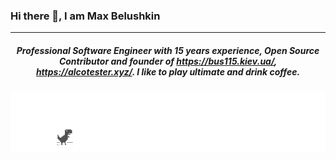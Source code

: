 ### Hi there 👋, I am Max Belushkin
---
##### <p align="center">Professional Software Engineer with 15 years experience, Open Source Contributor and founder of https://bus115.kiev.ua/, https://alcotester.xyz/. I like to play ultimate and drink coffee.</p>

![Profile image](no__internet.gif)
<!--
**belushkin/belushkin** is a ✨ _special_ ✨ repository because its `README.md` (this file) appears on your GitHub profile.

Here are some ideas to get you started:

- 🔭 I’m currently working on ...
- 🌱 I’m currently learning ...
- 👯 I’m looking to collaborate on ...
- 🤔 I’m looking for help with ...
- 💬 Ask me about ...
- 📫 How to reach me: ...
- 😄 Pronouns: ...
- ⚡ Fun fact: ...
-->
